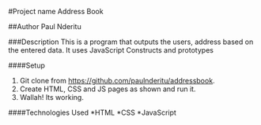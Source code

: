 #Project name
Address Book

##Author
Paul Nderitu

###Description
This is  a program that outputs the users, address based on the entered data. It uses JavaScript Constructs and prototypes

####Setup
1. Git clone from https://github.com/paulnderitu/addressbook.
2. Create HTML, CSS and JS pages as shown and run it.
3. Wallah! Its working.

####Technologies Used
*HTML
*CSS
*JavaScript
